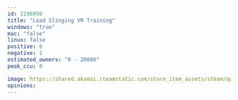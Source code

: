 ```yaml
---
id: 2196950
title: "Load Slinging VR Training"
windows: "true"
mac: "false"
linux: false
positive: 6
negative: 1
estimated_owners: "0 - 20000"
peak_ccu: 0

image: https://shared.akamai.steamstatic.com/store_item_assets/steam/apps/2196950/header.jpg?t=1703253325
opinions:
---
```

